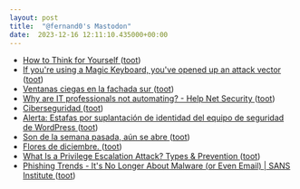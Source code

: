```yaml
---
layout: post
title:  "@fernand0's Mastodon"
date:  2023-12-16 12:11:10.435000+00:00
---
```

*  [How to Think for Yourself ](http://paulgraham.com/think.htm) ([toot](https://mastodon.social/@fernand0/111590026145591895))
*  [If you're using a Magic Keyboard, you've opened up an attack vector ](https://appleinsider.com/articles/23/12/07/if-youre-using-a-magic-keyboard-youve-opened-up-an-attack-vecto) ([toot](https://mastodon.social/@fernand0/111589874022292850))
*  [Ventanas ciegas en la fachada sur ](https://www.flickr.com/photos/fernand0/53388050459) ([toot](https://mastodon.social/@fernand0/111589767542480425))
*  [Why are IT professionals not automating? - Help Net Security ](https://www.helpnetsecurity.com/2023/12/11/it-teams-certificate-automation) ([toot](https://mastodon.social/@fernand0/111589643637180813))
*  [Ciberseguridad ](https://www.cartv.es/aragonradio/podcast/emision/la-ciberseguridad-uno-de-los-sectores-que-mas-empleo-genera-ahora-en-espana) ([toot](https://mastodon.social/@fernand0/111589414265589443))
*  [Alerta: Estafas por suplantación de identidad del equipo de seguridad de WordPress ](https://es.wordpress.org/2023/12/05/alerta-estafas-por-suplantacion-de-identidad-del-equipo-de-seguridad-de-wordpress) ([toot](https://mastodon.social/@fernand0/111587709593430463))
*  [Son de la semana pasada, aún se abre ](https://mastodon.social/@fernand0/111585883805794163) ([toot](https://mastodon.social/@fernand0/111585883805794163))
*  [Flores de diciembre. ](https://avecesunafoto.wordpress.com/2023/12/15/flores-de-diciembre) ([toot](https://mastodon.social/@fernand0/111585871825557050))
*  [What Is a Privilege Escalation Attack? Types & Prevention ](https://www.esecurityplanet.com/networks/privilege-escalation-attack) ([toot](https://mastodon.social/@fernand0/111585814752252649))
*  [Phishing Trends - It's No Longer About Malware (or Even Email) \| SANS Institute ](https://www.sans.org/blog/phishing-its-no-longer-about-malware-or-even-email) ([toot](https://mastodon.social/@fernand0/111585625920461620))
